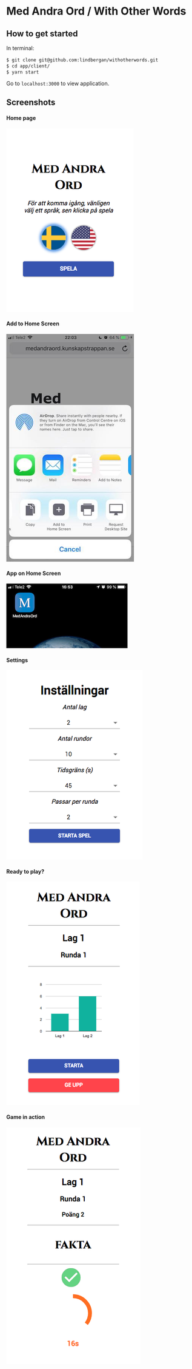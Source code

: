 Med Andra Ord / With Other Words
=====

## How to get started

In terminal:
```
$ git clone git@github.com:lindbergan/withotherwords.git
$ cd app/client/
$ yarn start
```
Go to `localhost:3000` to view application.

## Screenshots
#### Home page
![welcoming_screen](screenshots/welcoming_screen.jpg)

#### Add to Home Screen
![add_to_home_screen](screenshots/add_to_home_screen.jpg)

#### App on Home Screen
![app_on_home_screen](screenshots/app_on_home_screen.jpg)

#### Settings
![settings](screenshots/settings.jpg)

#### Ready to play?
![ready_to_play](screenshots/ready_to_play.jpg)

#### Game in action
![game_in_action](screenshots/game_in_action.jpg)
